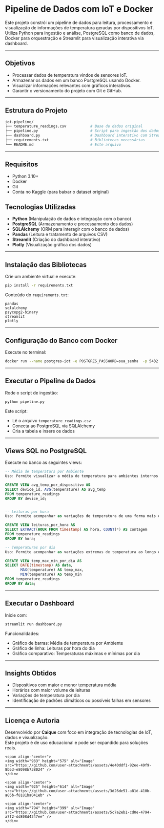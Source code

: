 #  Pipeline de Dados com IoT e Docker

Este projeto constrói um pipeline de dados para leitura, processamento e visualização de informações de temperatura geradas por dispositivos IoT. Utiliza Python para ingestão e análise, PostgreSQL como banco de dados, Docker para orquestração e Streamlit para visualização interativa via dashboard.

---

##  Objetivos

- Processar dados de temperatura vindos de sensores IoT.
- Armazenar os dados em um banco PostgreSQL usando Docker.
- Visualizar informações relevantes com gráficos interativos.
- Garantir o versionamento do projeto com Git e GitHub.

---

##  Estrutura do Projeto

```bash
iot-pipeline/
├── temperature_readings.csv           # Base de dados original
├── pipeline.py                        # Script para ingestão dos dados
├── dashboard.py                       # Dashboard interativo com Streamlit
├── requirements.txt                   # Bibliotecas necessárias
└── README.md                          # Este arquivo
```

---

##  Requisitos

- Python 3.10+
- Docker
- Git
- Conta no Kaggle (para baixar o dataset original)

## Tecnologias Utilizadas

- **Python** (Manipulação de dados e integração com o banco)
- **PostgreSQL** (Armazenamento e processamento dos dados)
- **SQLAlchemy** (ORM para interagir com o banco de dados)
- **Pandas** (Leitura e tratamento de arquivos CSV)
- **Streamlit** (Criação do dashboard interativo)
- **Plotly** (Visualização gráfica dos dados)

---

##  Instalação das Bibliotecas

Crie um ambiente virtual e execute:

```bash
pip install -r requirements.txt
```

Conteúdo do `requirements.txt`:

```
pandas
sqlalchemy
psycopg2-binary
streamlit
plotly
```

---

## Configuração do Banco com Docker

Execute no terminal:

```bash
docker run --name postgres-iot -e POSTGRES_PASSWORD=sua_senha  -p 5432:5432  -d postgres
```


---

##  Executar o Pipeline de Dados

Rode o script de ingestão:

```bash
python pipeline.py
```

Este script:

- Lê o arquivo `temperature_readings.csv`
- Conecta ao PostgreSQL via SQLAlchemy
- Cria a tabela e insere os dados

---

##  Views SQL no PostgreSQL

Execute no banco as seguintes views:

```sql
-- Média de temperatura por Ambiente
Uso: Permite visualizar a média de temperatura para ambientes internos e externos.

CREATE VIEW avg_temp_por_dispositivo AS
SELECT device_id, AVG(temperature) AS avg_temp
FROM temperature_readings
GROUP BY device_id;


-- Leituras por hora
Uso: Permite acompanhar as variações de temperatura de uma forma mais detalhada ao longo das horas.

CREATE VIEW leituras_por_hora AS
SELECT EXTRACT(HOUR FROM timestamp) AS hora, COUNT(*) AS contagem
FROM temperature_readings
GROUP BY hora;

-- Temperaturas por dia
Uso: Permite acompanhar as variações extremas de temperatura ao longo do dia.

CREATE VIEW temp_max_min_por_dia AS
SELECT DATE(timestamp) AS data,
       MAX(temperature) AS temp_max,
       MIN(temperature) AS temp_min
FROM temperature_readings
GROUP BY data;
```

---

##  Executar o Dashboard

Inicie com:

```bash
streamlit run dashboard.py
```

Funcionalidades:

-  Gráfico de barras: Média de temperatura por Ambiente
-  Gráfico de linha: Leituras por hora do dia
-  Gráfico comparativo: Temperaturas máximas e mínimas por dia

---

##  Insights Obtidos

- Dispositivos com maior e menor temperatura média
- Horários com maior volume de leituras
- Variações de temperatura por dia
- Identificação de padrões climáticos ou possíveis falhas em sensores

---

##  Licença e Autoria

Desenvolvido por **Caique** com foco em integração de tecnologias de IoT, dados e visualização.  
Este projeto é de uso educacional e pode ser expandido para soluções reais.

```   ## Screenhots
<span align-"center">
<img width="933" height="575" alt="Image" src="https://github.com/user-attachments/assets/4e40ddf1-92ee-49f9-8b53-e8098b738024" />
</div>

<span align-"center">
<img width="925" height="614" alt="Image" src="https://github.com/user-attachments/assets/3d26de51-a81d-410b-a85b-f8181ba041eb" />

<span align-"center">
<img width="794" height="399" alt="Image" src="https://github.com/user-attachments/assets/5c7a2eb1-cd0e-4794-a7f2-dd808d4247ee" />
</div>
